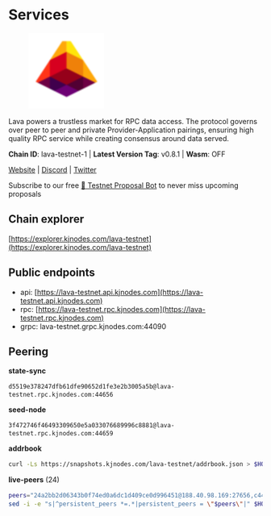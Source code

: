 # Services

<figure><img src="https://raw.githubusercontent.com/kj89/cosmos-images/main/logos/lava.png" width="150" alt=""><figcaption></figcaption></figure>

Lava powers a trustless market for RPC data access. The protocol  governs over peer to peer and private Provider-Application pairings,  ensuring high quality RPC service while creating consensus around data served.

**Chain ID**: lava-testnet-1 | **Latest Version Tag**: v0.8.1 | **Wasm**: OFF

[Website](https://lavanet.xyz) | [Discord](https://discord.com/invite/Tbk5NxTCdA) | [Twitter](https://twitter.com/lavanetxyz)



Subscribe to our free [🤖 Testnet Proposal Bot](https://t.me/kjnodes_testnet_proposal_bot) to never miss upcoming proposals


## Chain explorer
[https://explorer.kjnodes.com/lava-testnet](https://explorer.kjnodes.com/lava-testnet)

## Public endpoints

* api: [https://lava-testnet.api.kjnodes.com](https://lava-testnet.api.kjnodes.com)
* rpc: [https://lava-testnet.rpc.kjnodes.com](https://lava-testnet.rpc.kjnodes.com)
* grpc: lava-testnet.grpc.kjnodes.com:44090

## Peering

**state-sync**

```text
d5519e378247dfb61dfe90652d1fe3e2b3005a5b@lava-testnet.rpc.kjnodes.com:44656
```

**seed-node**

```text
3f472746f46493309650e5a033076689996c8881@lava-testnet.rpc.kjnodes.com:44659
```

**addrbook**
```bash
curl -Ls https://snapshots.kjnodes.com/lava-testnet/addrbook.json > $HOME/.lava/config/addrbook.json
```

**live-peers** (24)
```bash
peers="24a2bb2d06343b0f74ed0a6dc1d409ce0d996451@188.40.98.169:27656,c44a02dba51e23ac06b006fb1285988c89051ce7@85.10.198.171:26556,149f9f017344ce9cebb637baa7cab57a28f3a8c3@86.111.48.159:26656,d5519e378247dfb61dfe90652d1fe3e2b3005a5b@65.109.68.190:44656,25da069c4dca143029ddae47bf2b7de69c2a8678@65.108.9.164:21156,6ba3b6ec03839afffa64c83e18ff80a681f4968d@65.108.194.40:21756,e593c7a9ca61f5616119d6beb5bd8ef5dd28d62d@34.246.190.1:26656,3a445bfdbe2d0c8ee82461633aa3af31bc2b4dc0@3.252.219.158:26656,fb2b9d41678f3d1c9c0bdef1a87f2037b6b0088a@146.19.24.252:26666,14ae45e7f2ff7491cfa686a8fcac7cc095bc38ff@213.239.217.52:39656,799077b3a3b52094ab3ca19b6a7ecab89c50cb61@185.144.99.97:26657,3177033dfc8a88c0b1a4500e2812c74f41e9a32b@94.130.236.21:26656,ef38861694f07881410c1b1c5852c72050831d68@95.214.55.74:26656,4373d820675ffcad758892bbd8e442d545cb1f4b@86.111.48.155:26656,433be6210ad6350bebebad68ec50d3e0d90cb305@217.13.223.167:60856,5a542163bcfbfe8119745c0407cd74e2b09729f9@92.55.63.130:31656,4fc42fdf634ef542094c7a44f22e031acea61162@91.77.165.172:27656,bb8c8cea499a1fa7e97922b5a9882c2360c6575a@176.103.222.21:26656,5e068fccd370b2f2e5ab4240a304323af6385f1f@172.93.110.154:27656,0314d53cc790860fb51f36ac656a19789800ce5c@176.103.222.20:26656,eb7832932626c1c636d16e0beb49e0e4498fbd5e@65.108.231.124:20656,cb722cc36541920d3907cd67743db5444f53e80b@95.70.184.178:24656,5c2a752c9b1952dbed075c56c600c3a79b58c395@185.16.39.172:27066,4732ed188fbe7603f81d9f4c825397277bb72217@5.75.235.195:26656"
sed -i -e "s|^persistent_peers *=.*|persistent_peers = \"$peers\"|" $HOME/.lava/config/config.toml
```
